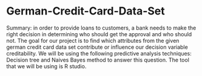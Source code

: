 # German-Credit-Card-Data-Set

Summary: 
in order to provide loans to customers, a bank needs to make the right decision in determining who should get the approval and who should not.
The goal for our project is to find which attributes from the given german credit card data set contribute or influence our decision variable
creditability. We will be using the following predictive analysis techniques: Decision tree and Naives Bayes method to answer this question. The
tool that we will be using is R studio.
